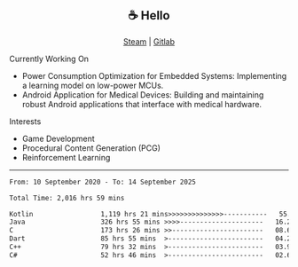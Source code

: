 <h2 align="center"> ☕ Hello </h2>

<p align="center">
  <a href="https://steamcommunity.com/id/Niforances/">Steam</a> |
  <a href="https://gitlab.com/niforances">Gitlab</a>
</p>

Currently Working On
- Power Consumption Optimization for Embedded Systems: Implementing a learning model on low-power MCUs.
- Android Application for Medical Devices: Building and maintaining robust Android applications that interface with medical hardware.

Interests
- Game Development
- Procedural Content Generation (PCG)
- Reinforcement Learning

------

<!--START_SECTION:waka-->

```txt
From: 10 September 2020 - To: 14 September 2025

Total Time: 2,016 hrs 59 mins

Kotlin                 1,119 hrs 21 mins>>>>>>>>>>>>>>-----------   55.50 %
Java                   326 hrs 55 mins >>>>---------------------   16.21 %
C                      173 hrs 26 mins >>-----------------------   08.60 %
Dart                   85 hrs 55 mins  >------------------------   04.26 %
C++                    79 hrs 32 mins  >------------------------   03.94 %
C#                     52 hrs 46 mins  >------------------------   02.62 %
```

<!--END_SECTION:waka-->
